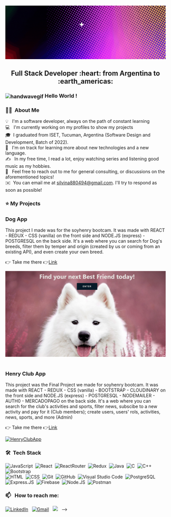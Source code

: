<!-- ### Hi there 👋 -->
![Hi, I'm Sil](https://github.com/SilVildoza/silvildoza/blob/main/assets/header.gif)

<h2 align="center">
Full Stack Developer :heart: from Argentina to :earth_americas:
</h2>

### <img alt="handwavegif" src="https://user-images.githubusercontent.com/39513876/112366216-8cfe7400-8cfe-11eb-8116-7d3dbae20e97.gif" width='40' align="center"/> Hello World ! 

### ​👩‍💻​ &nbsp;About Me

💡 &nbsp; I'm a software developer, always on the path of constant learning \
💻 &nbsp; I'm currently working on my profiles to show my projects\
🎓&nbsp; I graduated from ISET, Tucuman, Argentina (Software Design and Development, Batch of 2022).\
🌱 &nbsp; I'm on track for learning more about new technologies and a new language.\
✍️ &nbsp; In my free time, I read a lot, enjoy watching series and listening good music as my hobbies.\
💬 &nbsp; Feel free to reach out to me for general consulting, or discussions on the aforementioned topics!\
✉️ &nbsp;You can email me at silvina880494@gmail.com. I'll try to respond as soon as possible!
<!-- 📄 &nbsp;You can check my [Resume](https://drive.google.com/file/d/1CqJoOAelUgnIOMNHqZAlMxR0F3nRoJuo/view?usp=sharing) for more details about work experience. -->

### :star: My Projects

<h3> Dog App </h3>

This project I made was for the soyhenry bootcam. It was made with REACT - REDUX - CSS (vanilla) on the front side and NODE.JS (express) - POSTGRESQL on the back side.
It's a web where you can search for Dog's breeds, filter them by temper and origin (created by us or coming from an existing API), and even create your own breed.

​​​​👉​​ Take me there ​​​​👉​ <a href="https://dogs-app-chi.vercel.app/" target="_blank" rel="DogApp" >
        Link
    </a>

<a href="https://dogs-app-chi.vercel.app/" target="_blank"><img alt="DogApp" src="https://github.com/SilVildoza/silvildoza/blob/main/assets/DogApp.png"/></a> &nbsp;

<h3> Henry Club App </h3>

This project was the Final Project we made for soyhenry bootcam. It was made with REACT - REDUX - CSS (vanilla) - BOOTSTRAP - CLOUDINARY on the front side and NODE.JS (express) - POSTGRESQL - NODEMAILER - AUTH0 - MERCADOPAGO on the back side.
It's a web where you can search for the club's activities and sports, filter news, subscibe to a new activity and pay for it (Club members); create users, users' rols, activities, news, sports, and more (Admin)

​​​​👉​​ Take me there ​​​​👉​ <a href="https://club-henry.vercel.app/" target="_blank" rel="HenryClubApp" >
        Link
    </a>

<a href="https://club-henry.vercel.app/" target="_blank"><img alt="HenryClubApp" src="https://github.com/SilVildoza/silvildoza/blob/main/assets/HenryClub.png"/></a> &nbsp;

### 🛠 &nbsp;Tech Stack

![JavaScript](https://img.shields.io/badge/-JavaScript-05122A?style=flat&logo=javascript)&nbsp;
![React](https://img.shields.io/badge/React-20232A?style=flat&logo=react&logoColor=61DAFB)&nbsp;
![ReactRouter](https://img.shields.io/badge/React_Router-CA4245?style=flat&logo=react-router&logoColor=white)&nbsp;
![Redux](https://img.shields.io/badge/Redux-593D88?style=flate&logo=redux&logoColor=white)&nbsp;
![Java](https://img.shields.io/badge/-Java-05122A?style=flat&logo=Java&logoColor=FFA518)&nbsp;
![C](https://img.shields.io/badge/-C-05122A?style=flat&logo=C&logoColor=A8B9CC)&nbsp;
![C++](https://img.shields.io/badge/-C++-05122A?style=flat&logo=C%2B%2B&logoColor=00599C)&nbsp;
![Bootstrap](https://img.shields.io/badge/-Bootstrap-05122A?style=flat&logo=bootstrap&logoColor=563D7C)\
![HTML](https://img.shields.io/badge/-HTML-05122A?style=flat&logo=HTML5)&nbsp;
![CSS](https://img.shields.io/badge/-CSS-05122A?style=flat&logo=CSS3&logoColor=1572B6)&nbsp;
![Git](https://img.shields.io/badge/-Git-05122A?style=flat&logo=git)&nbsp;
![GitHub](https://img.shields.io/badge/-GitHub-05122A?style=flat&logo=github)&nbsp;
![Visual Studio Code](https://img.shields.io/badge/-Visual%20Studio%20Code-05122A?style=flat&logo=visual-studio-code&logoColor=007ACC)&nbsp;
![PostgreSQL](https://img.shields.io/badge/PostgreSQL-316192?style=flat&logo=postgresql&logoColor=white)&nbsp;
![Express.JS](https://img.shields.io/badge/Express.js-000000?style=flat&logo=express&logoColor=white)&nbsp;
![Firebase](https://img.shields.io/badge/firebase-ffca28?style=flat&logo=firebase&logoColor=black)&nbsp;
![Node.JS](https://img.shields.io/badge/Node.js-339933?style=flat&logo=nodedotjs&logoColor=white)&nbsp;
![Postman](https://img.shields.io/badge/Postman-FF6C37?style=flat&logo=Postman&logoColor=white)&nbsp;


### 📫 &nbsp; How to reach me:


<a href="https://www.linkedin.com/in/silvinavildoza/"><img alt="LinkedIn" src="https://img.shields.io/badge/linkedin%20-%230077B5.svg?&style=flat&logo=linkedin&logoColor=white"/></a> &nbsp;
<a href="mailto:silvina880494@gmail.com"><img alt="Gmail" src="https://img.shields.io/badge/Gmail-D14836?style=flat&logo=gmail&logoColor=white" /></a> &nbsp;
<a href="https://instagram.com/madpeach88"><img src="https://img.shields.io/badge/-@madpeach88_-E4405F?style=flat&logo=Instagram&logoColor=white"/></a> &nbsp; -->

